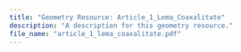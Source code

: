 ```yaml
---
title: "Geometry Resource: Article_1_Lema_Coaxalitate"
description: "A description for this geometry resource."
file_name: "article_1_lema_coaxalitate.pdf"
---
```

